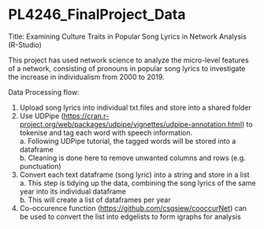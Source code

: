 # PL4246_FinalProject_Data
Title: Examining Culture Traits in Popular Song Lyrics in Network Analysis (R-Studio)

This project has used network science to analyze the micro-level features of a network, consisting of pronouns in popular song lyrics to investigate the   increase in individualism from 2000 to 2019. 

Data Processing flow: 
  1. Upload song lyrics into individual txt.files and store into a shared folder 
  2. Use UDPipe (https://cran.r-project.org/web/packages/udpipe/vignettes/udpipe-annotation.html) to tokenise and tag each word with speech information. 
    <br>a. Following UDPipe tutorial, the tagged words will be stored into a dataframe 
     <br>b. Cleaning is done here to remove unwanted columns and rows (e.g. punctuation) 
  3. Convert each text dataframe (song lyric) into a string and store in a list 
    <br> a. This step is tidying up the data, combining the song lyrics of the same year into its individual dataframe 
    <br> b. This will create a list of dataframes per year
  4. Co-occurence function (https://github.com/csqsiew/cooccurNet) can be used to convert the list into edgelists to form igraphs for analysis 
  
 
